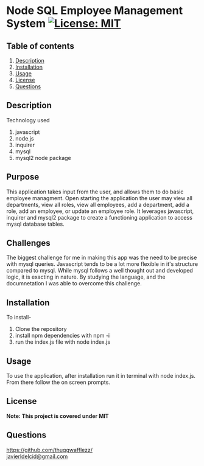 # Node SQL Employee Management System [![License: MIT](https://img.shields.io/badge/License-MIT-yellow.svg)](https://opensource.org/licenses/MIT)
## Table of contents
1. [Description](#Description)
2. [Installation](#Installation)
3. [Usage](#Usage)
4. [License](#License)
5. [Questions](#Questions)
 
## Description
Technology used
1. javascript
2. node.js  
3. inquirer  
4. mysql  
5. mysql2 node package

## Purpose
This application takes input from the user, and allows them to do basic employee managment. Open starting the application the user may view all departments, view all roles, view all employees, add a department, add a role, add an employee, or update an employee role. It leverages javascript, inquirer and mysql2 package to create a functioning application to access mysql database tables.
## Challenges 
The biggest challenge for me in making this app was the need to be precise with mysql queries. Javascript tends to be a lot more flexible in it's structure compared to mysql. While mysql follows a well thought out and developed logic, it is exacting in nature. By studying the language, and the documnetation I was able to overcome this challenge.
## Installation
To install-  
1) Clone the repository   
2) install npm dependencies with npm -i    
3) run the index.js file with node index.js

## Usage
To use the application, after installation run it in terminal with node index.js. From there follow the on screen prompts.

## License
**Note: This project is covered under MIT**


## Questions
  https://github.com/thuggwafflezz/  
  javierldelcid@gmail.com